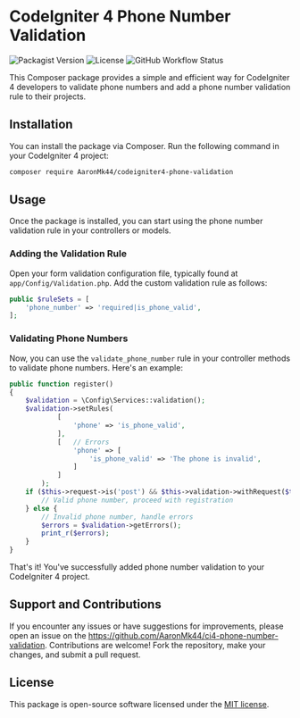 # CodeIgniter 4 Phone Number Validation

![Packagist Version](https://img.shields.io/packagist/v/your-username/codeigniter4-phone-validation)
![License](https://img.shields.io/packagist/l/your-username/codeigniter4-phone-validation)
![GitHub Workflow Status](https://img.shields.io/github/workflow/status/your-username/codeigniter4-phone-validation/CI)

This Composer package provides a simple and efficient way for CodeIgniter 4 developers to validate phone numbers and add a phone number validation rule to their projects.

## Installation

You can install the package via Composer. Run the following command in your CodeIgniter 4 project:

```bash
composer require AaronMk44/codeigniter4-phone-validation
```

## Usage

Once the package is installed, you can start using the phone number validation rule in your controllers or models.

### Adding the Validation Rule

Open your form validation configuration file, typically found at `app/Config/Validation.php`. Add the custom validation rule as follows:

```php
public $ruleSets = [
    'phone_number' => 'required|is_phone_valid',
];
```

### Validating Phone Numbers

Now, you can use the `validate_phone_number` rule in your controller methods to validate phone numbers. Here's an example:

```php
public function register()
{
    $validation = \Config\Services::validation();
    $validation->setRules(
            [
                'phone' => 'is_phone_valid',
            ],
            [   // Errors
                'phone' => [
                    'is_phone_valid' => 'The phone is invalid',
                ]
            ]
        );
    if ($this->request->is('post') && $this->validation->withRequest($this->request)->run()) {
        // Valid phone number, proceed with registration
    } else {
        // Invalid phone number, handle errors
        $errors = $validation->getErrors();
        print_r($errors);
    }
}
```

That's it! You've successfully added phone number validation to your CodeIgniter 4 project.

## Support and Contributions

If you encounter any issues or have suggestions for improvements, please open an issue on the https://github.com/AaronMk44/ci4-phone-number-validation. Contributions are welcome! Fork the repository, make your changes, and submit a pull request.

## License

This package is open-source software licensed under the [MIT license](LICENSE).
